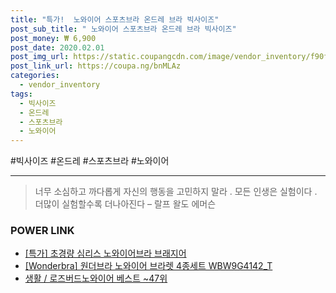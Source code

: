 ```yaml
--- 
title: "특가!  노와이어 스포츠브라 온드레 브라 빅사이즈" 
post_sub_title: " 노와이어 스포츠브라 온드레 브라 빅사이즈" 
post_money: ₩ 6,900 
post_date: 2020.02.01 
post_img_url: https://static.coupangcdn.com/image/vendor_inventory/f90f/bc6dea202e193f3529cd35e0835f336b6d07578a58d8f96fc9059185b7b6.jpg 
post_link_url: https://coupa.ng/bnMLAz 
categories: 
  - vendor_inventory 
tags: 
  - 빅사이즈 
  - 온드레 
  - 스포츠브라 
  - 노와이어 
--- 
```

  #빅사이즈 #온드레 #스포츠브라 #노와이어 
<hr> 

> 너무 소심하고 까다롭게 자신의 행동을 고민하지 말라 . 모든 인생은 실험이다 . 더많이 실험할수록 더나아진다  – 랄프 왈도 에머슨 


### POWER LINK

* <a href="https://blog.naver.com/an0733/221789534471" target="_blank">[특가] 초경량 심리스 노와이어브라 브래지어</a>
* <a href="https://blog.naver.com/fasyy4321/221779586756" target="_blank">[Wonderbra] 원더브라 노와이어 브라렛 4종세트 WBW9G4142_T</a>
* <a href="https://blog.naver.com/santokki14/221776198227" target="_blank">생활 / 로즈버드노와이어 베스트 ~47위</a>

